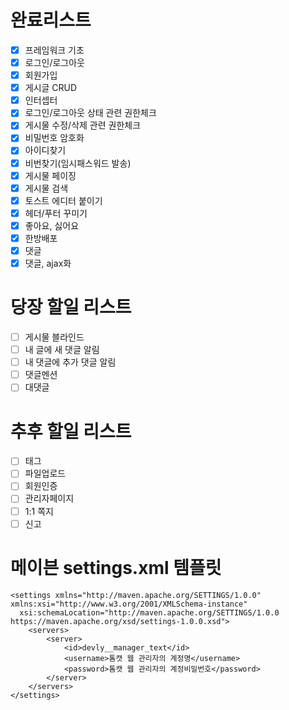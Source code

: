# 완료리스트
- [x] 프레임워크 기초
- [x] 로그인/로그아웃
- [x] 회원가입
- [x] 게시글 CRUD
- [x] 인터셉터
- [x] 로그인/로그아웃 상태 관련 권한체크
- [x] 게시물 수정/삭제 관련 권한체크
- [x] 비밀번호 암호화
- [x] 아이디찾기
- [x] 비번찾기(임시패스워드 발송)
- [x] 게시물 페이징
- [x] 게시물 검색
- [x] 토스트 에디터 붙이기
- [x] 헤더/푸터 꾸미기
- [x] 좋아요, 싫어요
- [x] 한방배포
- [x] 댓글
- [x] 댓글, ajax화

# 당장 할일 리스트
- [ ] 게시물 블라인드
- [ ] 내 글에 새 댓글 알림
- [ ] 내 댓글에 추가 댓글 알림
- [ ] 댓글멘션
- [ ] 대댓글

# 추후 할일 리스트
- [ ] 태그
- [ ] 파일업로드
- [ ] 회원인증
- [ ] 관리자페이지
- [ ] 1:1 쪽지
- [ ] 신고

# 메이븐 settings.xml 템플릿
```
<settings xmlns="http://maven.apache.org/SETTINGS/1.0.0" xmlns:xsi="http://www.w3.org/2001/XMLSchema-instance"
  xsi:schemaLocation="http://maven.apache.org/SETTINGS/1.0.0 https://maven.apache.org/xsd/settings-1.0.0.xsd">
    <servers>
        <server>
            <id>devly__manager_text</id>
            <username>톰캣 웹 관리자의 계정명</username>
            <password>톰캣 웹 관리자의 계정비밀번호</password>
        </server>
    </servers>
</settings>
```



